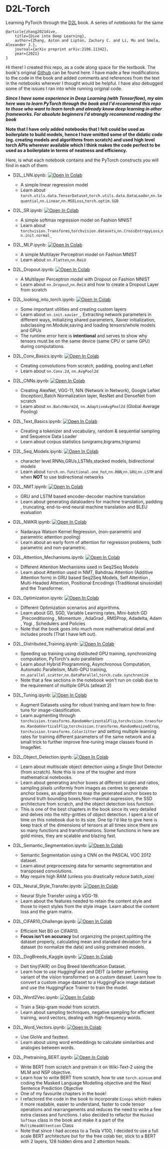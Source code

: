 # D2L-Torch
Learning PyTorch through the [D2L](https://d2l.ai/) book. A series of notebooks for the same

```
@article{zhang2021dive,
    title={Dive into Deep Learning},
    author={Zhang, Aston and Lipton, Zachary C. and Li, Mu and Smola, Alexander J.},
    journal={arXiv preprint arXiv:2106.11342},
    year={2021}
}
```

Hi there!
I created this repo, as a code along space for the textbook. The book's original [Github](https://github.com/d2l-ai/d2l-en) can be found here. I have made a few modifications to the code in the book and added comments and references from the text in the notebooks wherever I thought would be helpful. I have also debugged some of the issues I ran into while running original code.

_**Since I have some experience in Deep Learning (with Tensorflow), my aim here was to learn PyTorch through the book and I'd recommend this repo to those who want to learn torch and already know deep learning in other frameworks. For absolute beginners I'd strongly recommend reading the book**_

**Note that I have only added notebooks that I felt could be used as boilerplate to build models, hence I have omitted some of the didatic code (eg. creating models and algorithms from scratch) and used high level torch APIs wherever available which I think makes the code perfect to be used as a boilerplate in terms of neatness and efficiency.**



Here, is what each notebook contains and the PyTorch constructs you will find in each of them:
* D2L_LNN.ipynb: [![Open In Colab](https://colab.research.google.com/assets/colab-badge.svg)](https://colab.research.google.com/github/rajlm10/D2L-Torch/blob/main/D2L_LNN.ipynb)
  - A simple linear regression model 
  - Learn about `torch.utils.data.TensorDataset`,`torch.utils.data.DataLoader`,`nn.Sequential`,`nn.Linear`,`nn.MSELoss`,`torch.optim.SGD`
  
* D2L_SR.ipynb: [![Open In Colab](https://colab.research.google.com/assets/colab-badge.svg)](https://colab.research.google.com/github/rajlm10/D2L-Torch/blob/main/D2L_SR.ipynb)
  - A simple softmax regression model on Fashion MNIST 
  - Learn about `torchvision.Transforms`,`torchvision.datasets`,`nn.CrossEntropyLoss`,`nn.init.normal_`

* D2L_MLP.ipynb: [![Open In Colab](https://colab.research.google.com/assets/colab-badge.svg)](https://colab.research.google.com/github/rajlm10/D2L-Torch/blob/main/D2L_MLP.ipynb)
  - A simple Multilayer Perceptron model on Fashion MNIST 
  - Learn about `nn.Flatten`,`nn.ReLU`

* D2L_Dropout.ipynb: [![Open In Colab](https://colab.research.google.com/assets/colab-badge.svg)](https://colab.research.google.com/github/rajlm10/D2L-Torch/blob/main/D2L_Dropout.ipynb) 
  - A Multilayer Perceptron model with Dropout on Fashion MNIST 
  - Learn about `nn.Dropout`,`nn.ReLU` and how to create a Dropout Layer from scratch

* D2L_looking_into_torch.ipynb: [![Open In Colab](https://colab.research.google.com/assets/colab-badge.svg)](https://colab.research.google.com/github/rajlm10/D2L-Torch/blob/main/D2L_looking_into_torch.ipynb)
  - Some important utilities and creating custom layers
  - Learn about `nn.init.xavier_`, Extracting network parameters in different ways, initializing shared parameters, Xavier initialization, subclassing nn.Module,saving and loading tensors/whole models and GPUs
  - The runtime error here is **intentional** and serves to show why tensors must be on the same device (same CPU or same GPU) during computations.

* D2L_Conv_Basics.ipynb: [![Open In Colab](https://colab.research.google.com/assets/colab-badge.svg)](https://colab.research.google.com/github/rajlm10/D2L-Torch/blob/main/D2L_Conv_Basics.ipynb)
  - Creating convolutions from scratch, padding, pooling and LeNet
  - Learn about `nn.Conv.2d`, `nn.AvgPool2d`
  
 * D2L_CNNs.ipynb: [![Open In Colab](https://colab.research.google.com/assets/colab-badge.svg)](https://colab.research.google.com/github/rajlm10/D2L-Torch/blob/main/D2L_CNNs.ipynb)
    - Creating AlexNet, VGG-11, NiN (Network in Network), Google LeNet (Inception),Batch Normalization layer, ResNet and DenseNet from scratch
    - Learn about `nn.BatchNorm2d`, `nn.AdaptiveAvgPool2d` (Global Average Pooling)

 * D2L_Text_Basics.ipynb: [![Open In Colab](https://colab.research.google.com/assets/colab-badge.svg)](https://colab.research.google.com/github/rajlm10/D2L-Torch/blob/main/D2L_Text_Basics.ipynb)
    - Creating a tokenizer and vocabulary, random & sequential sampling and Sequence Data Loader
    - Learn about corpus statistics (unigrams,bigrams,trigrams)

* D2L_Seq_Models.ipynb: [![Open In Colab](https://colab.research.google.com/assets/colab-badge.svg)](https://colab.research.google.com/github/rajlm10/D2L-Torch/blob/main/D2L_Seq_Models.ipynb) 
    - character level RNNs,GRUs,LSTMs,stacked models, bidirectional models
    - Learn about `torch.nn.functional.one_hot`,`nn.RNN`,`nn.GRU`,`nn.LSTM` and when **NOT** to use bidirectional networks

* D2L_NMT.ipynb: [![Open In Colab](https://colab.research.google.com/assets/colab-badge.svg)](https://colab.research.google.com/github/rajlm10/D2L-Torch/blob/main/D2L_NMT.ipynb) 
    - GRU and LSTM based encoder-decoder machine translation
    - Learn about generating dataloaders for machine translation, padding , truncating, end-to-end neural machine translation and BLEU evaluation

* D2L_NWKR.ipynb: [![Open In Colab](https://colab.research.google.com/assets/colab-badge.svg)](https://colab.research.google.com/github/rajlm10/D2L-Torch/blob/main/D2L_NWKR.ipynb) 
    - Nadaraya Watson Kernel Regression, (non-parametric and parametric attention pooling)
    - Learn about an early form of attention for regression problems, both parametric and non-parametric.


* D2L_Attention_Mechanisms.ipynb: [![Open In Colab](https://colab.research.google.com/assets/colab-badge.svg)](https://colab.research.google.com/github/rajlm10/D2L-Torch/blob/main/D2L_Attention_Mechanisms.ipynb) 
    - Different Attention Mechanisms used in Seq2Seq Models
    - Learn about Attention used in NMT, Bahdnau Attention (Additive Attention form) in GRU based Seq2Seq Models, Self Attention , Multi-Headed Attention, Positional Encodings (Traditional sinusoidal) and the Transformer.

* D2L_Optimization.ipynb: [![Open In Colab](https://colab.research.google.com/assets/colab-badge.svg)](https://colab.research.google.com/github/rajlm10/D2L-Torch/blob/main/D2L_Optimization.ipynb) 
    - Different Optimization scenarios and algorithms. 
    - Learn about GD, SGD, Variable Learning rates, Mini-batch GD ,Preconditioning , Momentum , AdaGrad , RMSProp, Adadelta, Adam , Yogi , Schedulers and Policies
    - Note that the book goes into much more mathematical detail and includes proofs (That I have left out).

* D2L_Distributed_Training.ipynb: [![Open In Colab](https://colab.research.google.com/assets/colab-badge.svg)](https://colab.research.google.com/github/rajlm10/D2L-Torch/blob/main/D2L_Distributed_Training.ipynb) 
    - Speeding up training using distibuted GPU training, synchronizing computation, PyTorch's auto parallelism 
    - Learn about Hybrid Programming, Asynchronous Computation, Automatic Parallelism, Multi-GPU training, `nn.parallel.scatter`,`nn.DataParallel`,`torch.cuda.synchronize`
    - Note that a few sections in the notebook won't run on colab due to the requirement of multiple GPUs (atleast 2)

* D2L_Tuning.ipynb: [![Open In Colab](https://colab.research.google.com/assets/colab-badge.svg)](https://colab.research.google.com/github/rajlm10/D2L-Torch/blob/main/D2L_Tuning.ipynb) 
    - Augment Datasets using  for robust training and learn how to fine-tune for image-classification.
    - Learn augmenting through `torchvision.transforms.RandomHorizontalFlip`,`torchvision.transforms.RandomVerticalFlip`,`torchvision.transforms.RandomResizedCrop`,
 `torchvision.transforms.ColorJitter` and setting multiple learning rates for training different parameters of the same network and a small trick to further improve fine-tuning image classes found in ImageNet.
 
 * D2L_Object_Detection.ipynb: [![Open In Colab](https://colab.research.google.com/assets/colab-badge.svg)](https://colab.research.google.com/github/rajlm10/D2L-Torch/blob/main/D2L_Object_Detection.ipynb) 
    - Learn about multiscale object detection using a Single Shot Detector (from scratch). Note this is one of the tougher and more mathematical notebooks.
    - Learn about generating anchor boxes at different scales and ratios, sampling pixels uniformly from images as centres to generate anchor boxes, an algorithm to map the generated anchor boxes to ground truth bounding boxes,Non-maximal supression, the SSD architecture from scratch, and the object detection loss function.
    - This is one of the best chapters in the book since its very detailed and delves into the nitty-gritties of object detection. I spent a lot of time on this notebook due to its size. One tip I'd like to give here is keep track of the dimensions of tensors at all times since there are so many functions and transformations. Some functions in here are gold mines, they are scalable and blazing fast.


* D2L_Semantic_Segmentation.ipynb: [![Open In Colab](https://colab.research.google.com/assets/colab-badge.svg)](https://colab.research.google.com/github/rajlm10/D2L-Torch/blob/main/D2L_Semantic_Segmentation.ipynb) 
    - Semantic Segmentation using a CNN on the PASCAL VOC 2012 dataset.
    - Learn about preprocessing data for semantic segmentation and transposed convolutions.
    - May require high RAM (unless you drastically reduce batch_size)

* D2L_Neural_Style_Transfer.ipynb: [![Open In Colab](https://colab.research.google.com/assets/colab-badge.svg)](https://colab.research.google.com/github/rajlm10/D2L-Torch/blob/main/D2L_Neural_Style_Transfer.ipynb) 
    - Neural Style Transfer using a VGG-19.
    - Learn about the features needed to retain the content style and those to inject styles from the style image. Learn about the content loss and the gram matrix.

* D2L_CIFAR10_Challenge.ipynb: [![Open In Colab](https://colab.research.google.com/assets/colab-badge.svg)](https://colab.research.google.com/github/rajlm10/D2L-Torch/blob/main/D2L_CIFAR10_Challenge.ipynb) 
    - Efficient Net B0 on CIFAR10. 
    - **Focus isn't on accuracy** but organizing the project,splitting the dataset properly, calculating mean and standard deviation for a dataset (to normalize the data) and using pretrained models.

* D2L_DogBreeds_Kaggle.ipynb: [![Open In Colab](https://colab.research.google.com/assets/colab-badge.svg)](https://colab.research.google.com/github/rajlm10/D2L-Torch/blob/main/D2L_DogBreeds_Kaggle.ipynb) 
    - Deit tiny(FAIR) on Dog Breed Identification Dataset. 
    - Learn how to use HuggingFace and DEIT (a better performing variant of the vision transformer) on a custom dataset. Learn how to convert a custom image dataset to a HuggingFace image dataset and use the HuggingFace Trainer to train the model.

* D2L_Word2Vec.ipynb: [![Open In Colab](https://colab.research.google.com/assets/colab-badge.svg)](https://colab.research.google.com/github/rajlm10/D2L-Torch/blob/main/D2L_Word2Vec.ipynb) 
    - Train a Skip-gram model from scratch. 
    - Learn about sampling techniques, negative sampling for efficient training, word vectors, dealing with high-frequency words.

* D2L_Word_Vectors.ipynb: [![Open In Colab](https://colab.research.google.com/assets/colab-badge.svg)](https://colab.research.google.com/github/rajlm10/D2L-Torch/blob/main/D2L_Word_Vectors.ipynb) 
    - Use GloVe and fasttext. 
    - Learn about using word embeddings to calculate similarities and analogies between words.
 
* D2L_Pretraining_BERT.ipynb: [![Open In Colab](https://colab.research.google.com/assets/colab-badge.svg)](https://colab.research.google.com/github/rajlm10/D2L-Torch/blob/main/D2L_Pretraining_BERT.ipynb) 
    - Write BERT from scratch and pretrain it on Wiki-Text-2 using the MLM and NSP objective. 
    - Learn how to write BERT from scratch, how to use `torch.einsum` and coding the Masked Language Modelling objective and the Next Sentence Prediction Objective
    - One of my favourite chapters in the book!
    - I refactored the code in the book to incorporate `Einops` which makes it more readable, easier to understand, faster to code tensor operations and rearrangements and reduces the need to write a few extra classes and functions. I also decided to refactor the `Masked Softmax` class in the book and make it a part of the `MultiHeadAttention` Class
    - Note that since I had access to a Tesla V100, I decided to use a full scale BERT architecture but for the free colab tier, stick to a BERT with 2 layers, 128 hidden dims and 2 attention heads.
